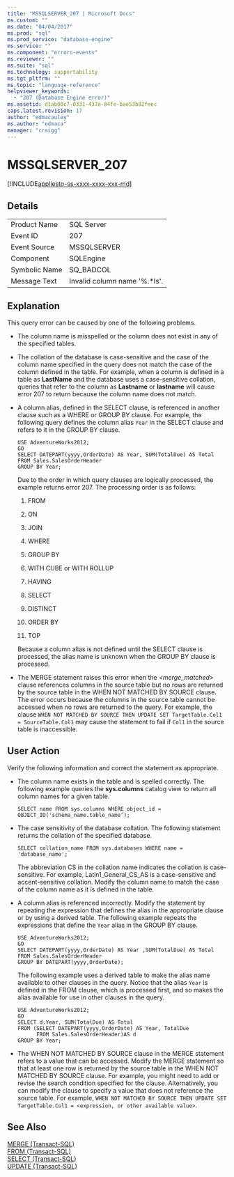```yaml
---
title: "MSSQLSERVER_207 | Microsoft Docs"
ms.custom: ""
ms.date: "04/04/2017"
ms.prod: "sql"
ms.prod_service: "database-engine"
ms.service: ""
ms.component: "errors-events"
ms.reviewer: ""
ms.suite: "sql"
ms.technology: supportability
ms.tgt_pltfrm: ""
ms.topic: "language-reference"
helpviewer_keywords: 
  - "207 (Database Engine error)"
ms.assetid: d1ab00c7-0331-437a-84fe-bae53b82feec
caps.latest.revision: 17
author: "edmacauley"
ms.author: "edmaca"
manager: "craigg"
---
```

# MSSQLSERVER_207
[!INCLUDE[appliesto-ss-xxxx-xxxx-xxx-md](../../includes/appliesto-ss-xxxx-xxxx-xxx-md.md)]
  
## Details  
  
|||  
|-|-|  
|Product Name|SQL Server|  
|Event ID|207|  
|Event Source|MSSQLSERVER|  
|Component|SQLEngine|  
|Symbolic Name|SQ_BADCOL|  
|Message Text|Invalid column name '%.*ls'.|  
  
## Explanation  
This query error can be caused by one of the following problems.  
  
-   The column name is misspelled or the column does not exist in any of the specified tables.  
  
-   The collation of the database is case-sensitive and the case of the column name specified in the query does not match the case of the column defined in the table. For example, when a column is defined in a table as **LastName** and the database uses a case-sensitive collation, queries that refer to the column as **Lastname** or **lastname** will cause error 207 to return because the column name does not match.  
  
-   A column alias, defined in the SELECT clause, is referenced in another clause such as a WHERE or GROUP BY clause. For example, the following query defines the column alias `Year` in the SELECT clause and refers to it in the GROUP BY clause.  
  
    ```  
    USE AdventureWorks2012;  
    GO  
    SELECT DATEPART(yyyy,OrderDate) AS Year, SUM(TotalDue) AS Total  
    FROM Sales.SalesOrderHeader  
    GROUP BY Year;  
    ```  
  
    Due to the order in which query clauses are logically processed, the example returns error 207. The processing order is as follows:  
  
    1.  FROM  
  
    2.  ON  
  
    3.  JOIN  
  
    4.  WHERE  
  
    5.  GROUP BY  
  
    6.  WITH CUBE or WITH ROLLUP  
  
    7.  HAVING  
  
    8.  SELECT  
  
    9. DISTINCT  
  
    10. ORDER BY  
  
    11. TOP  
  
    Because a column alias is not defined until the SELECT clause is processed, the alias name is unknown when the GROUP BY clause is processed.  
  
-   The MERGE statement raises this error when the *<merge_matched>* clause references columns in the source table but no rows are returned by the source table in the WHEN NOT MATCHED BY SOURCE clause. The error occurs because the columns in the source table cannot be accessed when no rows are returned to the query. For example, the clause `WHEN NOT MATCHED BY SOURCE THEN UPDATE SET TargetTable.Col1 = SourceTable.Col1` may cause the statement to fail if `Col1` in the source table is inaccessible.  
  
## User Action  
Verify the following information and correct the statement as appropriate.  
  
-   The column name exists in the table and is spelled correctly. The following example queries the **sys.columns** catalog view to return all column names for a given table.  
  
    ```  
    SELECT name FROM sys.columns WHERE object_id = OBJECT_ID('schema_name.table_name');  
    ```  
  
-   The case sensitivity of the database collation. The following statement returns the collation of the specified database.  
  
    ```  
    SELECT collation_name FROM sys.databases WHERE name = 'database_name';  
    ```  
  
    The abbreviation CS in the collation name indicates the collation is case-sensitive. For example, Latin1_General_CS_AS is a case-sensitive and accent-sensitive collation. Modify the column name to match the case of the column name as it is defined in the table.  
  
-   A column alias is referenced incorrectly. Modify the statement by repeating the expression that defines the alias in the appropriate clause or by using a derived table. The following example repeats the expressions that define the `Year` alias in the GROUP BY clause.  
  
    ```  
    USE AdventureWorks2012;  
    GO  
    SELECT DATEPART(yyyy,OrderDate) AS Year ,SUM(TotalDue) AS Total  
    FROM Sales.SalesOrderHeader  
    GROUP BY DATEPART(yyyy,OrderDate);  
    ```  
  
    The following example uses a derived table to make the alias name available to other clauses in the query. Notice that the alias `Year` is defined in the FROM clause, which is processed first, and so makes the alias available for use in other clauses in the query.  
  
    ```  
    USE AdventureWorks2012;  
    GO  
    SELECT d.Year, SUM(TotalDue) AS Total  
    FROM (SELECT DATEPART(yyyy,OrderDate) AS Year, TotalDue  
          FROM Sales.SalesOrderHeader)AS d  
    GROUP BY Year;  
    ```  
  
-   The WHEN NOT MATCHED BY SOURCE clause in the MERGE statement refers to a value that can be accessed. Modify the MERGE statement so that at least one row is returned by the source table in the WHEN NOT MATCHED BY SOURCE clause. For example, you might need to add or revise the search condition specified for the clause. Alternatively, you can modify the clause to specify a value that does not reference the source table. For example, `WHEN NOT MATCHED BY SOURCE THEN UPDATE SET TargetTable.Col1 = <expression, or other available value>`.  
  
## See Also  
[MERGE &#40;Transact-SQL&#41;](~/t-sql/statements/merge-transact-sql.md)  
[FROM &#40;Transact-SQL&#41;](~/t-sql/queries/from-transact-sql.md)  
[SELECT &#40;Transact-SQL&#41;](~/t-sql/queries/select-transact-sql.md)  
[UPDATE &#40;Transact-SQL&#41;](~/t-sql/queries/update-transact-sql.md)  
  
